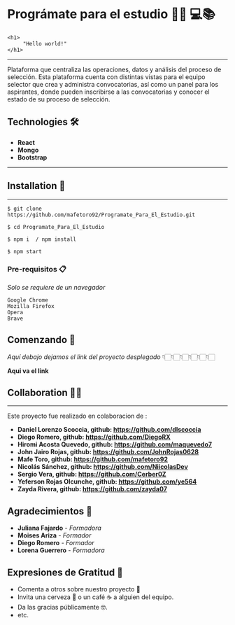 # Prográmate para el estudio 👨‍💻 💻📚
    <h1>
         "Hello world!"
    </h1>
***
Plataforma que centraliza las operaciones, datos y análisis del
proceso de selección. Esta plataforma cuenta con distintas vistas para el equipo
selector que crea y administra convocatorias, así como un panel para los
aspirantes, donde pueden inscribirse a las convocatorias y conocer el estado de
su proceso de selección.

## Technologies 🛠️
* **React**
* **Mongo**
* **Bootstrap**

***

## Installation 📝
***

`$ git clone https://github.com/mafetoro92/Programate_Para_El_Estudio.git`

`$ cd Programate_Para_El_Estudio`

`$ npm i  / npm install`

`$ npm start`

### Pre-requisitos 📋

_Solo se requiere de un navegador_
```
Google Chrome
Mozilla Firefox
Opera
Brave
```

## Comenzando 🚀

_Aquí debajo dejamos el link del proyecto desplegado_
                 👇🏻👇🏻👇🏻👇🏻👇🏻👇🏻

**Aqui va el link**


## Collaboration 🤝🏻
***
Este proyecto fue realizado en colaboracion de :
* **Daniel Lorenzo Scoccia, github: https://github.com/dlscoccia**
* **Diego Romero, github: https://github.com/DiegoRX**
* **Hiromi Acosta Quevedo, github: https://github.com/maquevedo7**
* **John Jairo Rojas, github: https://github.com/JohnRojas0628**
* **Mafe Toro, github: https://github.com/mafetoro92**
* **Nicolás Sánchez, github: https://github.com/NiicolasDev**
* **Sergio Vera, github: https://github.com/Cerber0Z**
* **Yeferson Rojas Olcunche, github: https://github.com/ye564**
* **Zayda Rivera, github: https://github.com/zayda07**


## Agradecimientos 👏
* **Juliana Fajardo** - *Formadora*
* **Moises Ariza** - *Formador* 
* **Diego Romero** - *Formador*
* **Lorena Guerrero** - *Formadora*


## Expresiones de Gratitud 🎁
* Comenta a otros sobre nuestro proyecto 📢
* Invita una cerveza 🍺 o un café ☕ a alguien del equipo. 
* Da las gracias públicamente 🤓.
* etc.
